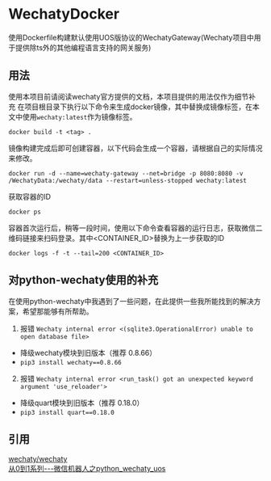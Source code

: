 # WechatyDocker
  使用Dockerfile构建默认使用UOS版协议的WechatyGateway(Wechaty项目中用于提供除ts外的其他编程语言支持的网关服务)
## 用法
使用本项目前请阅读wechaty官方提供的文档，本项目提供的用法仅作为细节补充
在项目根目录下执行以下命令来生成docker镜像，其中<tag>替换成镜像标签，在本文中使用`wechaty:latest`作为镜像标签。
```shell
docker build -t <tag> .
```
镜像构建完成后即可创建容器，以下代码会生成一个容器，请根据自己的实际情况来修改。
```shell
docker run -d --name=wechaty-gateway --net=bridge -p 8080:8080 -v /WechatyData:/wechaty/data --restart=unless-stopped wechaty:latest
```
获取容器的ID
```shell
docker ps
```
容器首次运行后，稍等一段时间，使用以下命令查看容器的运行日志，获取微信二维码链接来扫码登录。其中<CONTAINER_ID>替换为上一步获取的ID
```shell
docker logs -f -t --tail=200 <CONTAINER_ID>
```
## 对python-wechaty使用的补充
在使用python-wechaty中我遇到了一些问题，在此提供一些我所能找到的解决方案，希望那能够有所帮助。  
1. 报错 ``` Wechaty internal error <(sqlite3.OperationalError) unable to open database file> ```
  - 降级wechaty模块到旧版本（推荐 0.8.66）
  - ``` pip3 install wechaty==0.8.66 ```
2. 报错 ``` Wechaty internal error <run_task() got an unexpected keyword argument 'use_reloader'> ```
  - 降级quart模块到旧版本（推荐 0.18.0）
  - ``` pip3 install quart==0.18.0 ```
## 引用
[wechaty/wechaty](https://github.com/wechaty/wechaty)  
[从0到1系列---微信机器人之python_wechaty_uos](https://lovehxy.com/posts/tech/%E4%BB%8E0%E5%88%B01%E7%B3%BB%E5%88%97---%E5%BE%AE%E4%BF%A1%E6%9C%BA%E5%99%A8%E4%BA%BA%E4%B9%8Bpython_wechaty_uos/)
